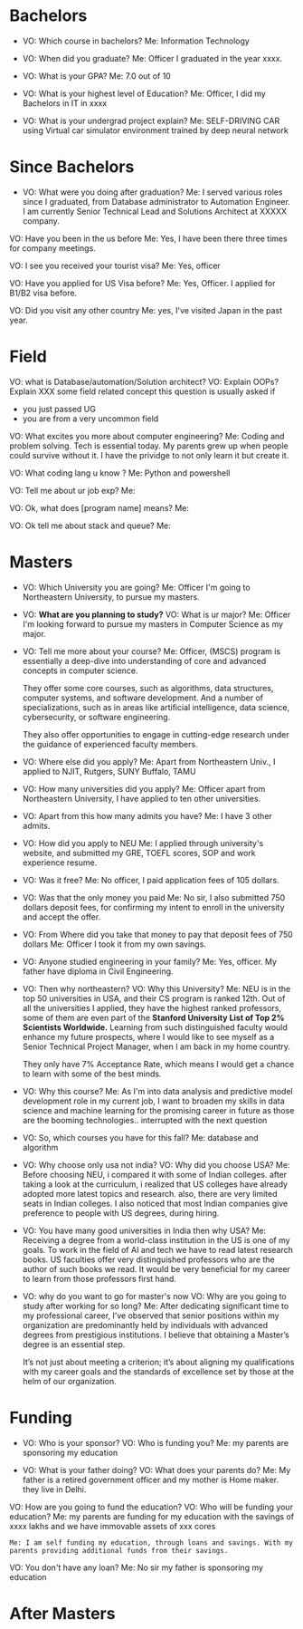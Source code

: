 # Bachelors
- VO: Which course in bachelors?
    Me: Information Technology
    
- VO: When did you graduate?
    Me: Officer I graduated in the year xxxx. 
    
- VO: What is your GPA?
    Me: 7.0 out of 10
    
- VO: What is your highest level of Education?
    Me: Officer, I did my Bachelors in IT in xxxx
    
- VO: What is your undergrad project explain?
    Me: SELF-DRIVING CAR using Virtual car simulator environment trained by deep neural network


# Since Bachelors
- VO: What were you doing after graduation?
    Me: I served various roles since I graduated, from Database administrator to Automation Engineer. I am currently Senior Technical Lead and Solutions Architect at XXXXX company.
    

VO: Have you been in the us before
    Me: Yes, I have been there three times for company meetings.

VO: I see you received your tourist visa?
    Me: Yes, officer

VO: Have you applied for US Visa before?
    Me: Yes, Officer. I applied for B1/B2 visa before.

VO: Did you visit any other country
    Me: yes, I've visited Japan in the past year.

# Field
VO: what is Database/automation/Solution architect?
VO: Explain OOPs? Explain XXX some field related concept
this question is usually asked if
- you just passed UG
- you are from a very uncommon field

VO: What excites you more about computer engineering?
    Me: Coding and problem solving. Tech is essential today. My parents grew up when people could survive without it. I have the prividge to not only learn it but create it.

VO: What coding lang u know ?
    Me: Python and powershell

VO: Tell me about ur job exp?
    Me: 

VO: Ok, what does [program name] means?
    Me: 

VO: Ok tell me about stack and queue?
    Me: 


# Masters
- VO: Which University you are going?
    Me: Officer I'm going to Northeastern University, to pursue my masters.
    

- VO: **What are you planning to study?**
    VO: What is ur major?
    Me: Officer I'm looking forward to pursue my masters in Computer Science as my major.
    

- VO: Tell me more about your course?
    Me: Officer, (MSCS) program is essentially a deep-dive into understanding of core and advanced concepts in computer science.
    
    They offer some core courses, such as algorithms, data structures, computer systems, and software development. And a number of specializations, such as in areas like artificial intelligence, data science, cybersecurity, or software engineering.
    
    They also offer opportunities to engage in cutting-edge research under the guidance of experienced faculty members.
    

- VO: Where else did you apply?
    Me: Apart from Northeastern Univ., I applied to NJIT, Rutgers, SUNY Buffalo, TAMU
    

- VO: How many universities did you apply?
    Me: Officer apart from Northeastern University, I have applied to ten other universities.
    

- VO: Apart from this how many admits you have?
    Me: I have 3 other admits.
    

- VO: How did you apply to NEU
    Me: I applied through university's website, and submitted my GRE, TOEFL scores, SOP and work experience resume. 
    

- VO: Was it free?
    Me: No officer, I paid application fees of 105 dollars.
    
- VO: Was that the only money you paid
    Me: No sir, I also submitted 750 dollars deposit fees, for confirming my intent to enroll in the university and accept the offer.
    
- VO: From Where did you take that money to pay that deposit fees of 750 dollars
    Me: Officer I took it from my own savings.
    

- VO: Anyone studied engineering in your family?
    Me: Yes, officer. My father have diploma in Civil Engineering.
    

- VO: Then why northeastern?
    VO: Why this University?
    Me: NEU is in the top 50 universities in USA, and their CS program is ranked 12th. Out of all the universities I applied, they have the highest ranked professors, some of them are even part of the **Stanford University List of Top 2% Scientists Worldwide.** Learning from such distinguished faculty would enhance my future prospects, where I would like to see myself as a Senior Technical Project Manager, when I am back in my home country.
    
    They only have 7% Acceptance Rate, which means I would get a chance to learn with some of the best minds.
    

- VO: Why this course?
    Me: As I'm into data analysis and predictive model development role in my current job, I want to broaden my skills in data science and machine learning for the promising career in future as those are the booming technologies.. interrupted with the next question
    

- VO: So, which courses you have for this fall?
    Me: database and algorithm
    

- VO: Why choose only usa not india? 
    VO: Why did you choose USA?
    Me: Before choosing NEU, i compared it with some of Indian colleges.
    after taking a look at the curriculum, i realized that US colleges have already adopted more latest topics and research.
    also, there are very limited seats in Indian colleges.
    I also noticed that most Indian companies give preference to people with US degrees, during hiring.

- VO: You have many good universities in India then why USA?
    Me: Receiving a degree from a world-class institution in the US is one of my goals. To work in the field of AI and tech we have to read latest research books. US faculties offer very distinguished professors who are the author of such books we read. It would be very beneficial for my career to learn from those professors first hand. 
    

- VO: why do you want to go for master's now
    VO: Why are you going to study after working for so long?
    Me: After dedicating significant time to my professional career, I’ve observed that senior positions within my organization are predominantly held by individuals with advanced degrees from prestigious institutions. I believe that obtaining a Master’s degree is an essential step. 
    
    It’s not just about meeting a criterion; it’s about aligning my qualifications with my career goals and the standards of excellence set by those at the helm of our organization.


# Funding
- VO: Who is your sponsor? VO: Who is funding you?
    Me: my parents are sponsoring my education

- VO: What is your father doing? VO: What does your parents do?
    Me: My father is a retired government officer and my mother is Home maker. they live in Delhi.
    

VO: How are you going to fund the education?
VO: Who will be funding your education?
    Me: my parents are funding for my education with the savings of xxxx lakhs and we have immovable assets of  xxx cores

    Me: I am self funding my education, through loans and savings. With my parents providing additional funds from their savings.

VO: You don't have any loan?
    Me: No sir my father is sponsoring my education


# After Masters

